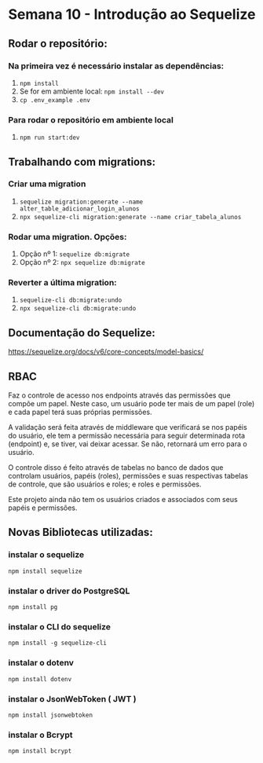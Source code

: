 # Semana 10 - Introdução ao Sequelize

## Rodar o repositório:

### Na primeira vez é necessário instalar as dependências:
1. `npm install`
2. Se for em ambiente local: `npm install --dev`
3. `cp .env_example .env`

### Para rodar o repositório em ambiente local
1. `npm run start:dev`

## Trabalhando com migrations:

### Criar uma migration
1. `sequelize migration:generate --name alter_table_adicionar_login_alunos`
2. `npx sequelize-cli migration:generate --name criar_tabela_alunos`
### Rodar uma migration. Opções:
1. Opção nº 1: `sequelize db:migrate`
2. Opção nº 2: `npx sequelize db:migrate`

### Reverter a última migration:
1. `sequelize-cli db:migrate:undo`
2. `npx sequelize-cli db:migrate:undo`

## Documentação do Sequelize:
https://sequelize.org/docs/v6/core-concepts/model-basics/

## RBAC
Faz o controle de acesso nos endpoints através das permissões que compõe um papel. Neste caso, um usuário pode ter mais de um papel (role) e cada papel terá suas próprias permissões.

A validação será feita através de middleware que verificará se nos papéis do usuário, ele tem a permissão necessária para seguir determinada rota (endpoint) e, se tiver, vai deixar acessar. Se não, retornará um erro para o usuário.

O controle disso é feito através de tabelas no banco de dados que controlam usuários, papéis (roles), permissões e suas respectivas tabelas de controle, que são usuários e roles; e roles e permissões.

Este projeto ainda não tem os usuários criados e associados com seus papéis e permissões.

## Novas Bibliotecas utilizadas:

### instalar o sequelize
`npm install sequelize` 
### instalar o driver do PostgreSQL
`npm install pg` 
### instalar o CLI do sequelize
`npm install -g sequelize-cli` 
### instalar o dotenv
`npm install dotenv`
### instalar o JsonWebToken ( JWT )
`npm install jsonwebtoken`
### instalar o Bcrypt
`npm install bcrypt`